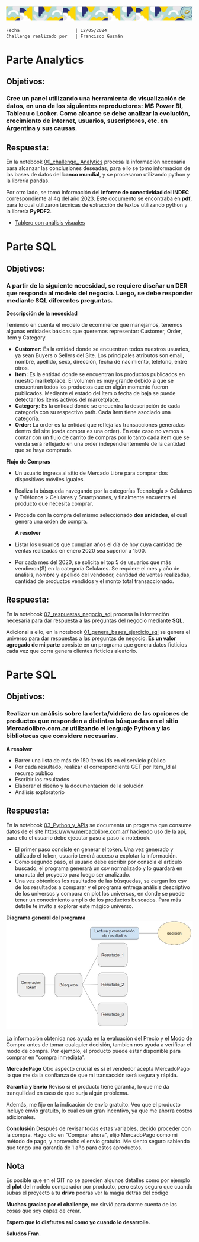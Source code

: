  ![encabezado_meli](inputs/encabezado_meli.JPG)

>   
    Fecha                     | 12/05/2024
    Challenge realizado por   | Francisco Guzmán


# **Parte Analytics**

## **Objetivos:**

### Cree un panel utilizando una herramienta de visualización de datos, en uno de los siguientes reproductores: MS Power BI, Tableau o Looker. Como alcance se debe analizar la evolución, crecimiento de internet, usuarios, suscriptores, etc. en Argentina y sus causas. 

## **Respuesta:**
En la notebook [00_challenge_ Analytics](https://github.com/fguzman282/challenge_meli/blob/master/00_challenge_%20Analytics.ipynb) procesa la información necesaria para alcanzar las conclusiones deseadas, para ello se tomo información de las bases de datos del **banco mundial**, y se procesaron utilizando python y la librería pandas.

Por otro lado, se tomó información del **informe de conectividad del INDEC** correspondiente al 4q del año 2023. Este documento se encontraba en **pdf**, para lo cual utilizaron técnicas de extracción de textos utilizando python y la librería **PyPDF2**.

- [Tablero con análisis visuales](https://lookerstudio.google.com/reporting/2462ebfc-3bed-460b-b128-ac2779f1bdd1/page/ryozD)

# **Parte SQL**

## **Objetivos:**

### A partir de la siguiente necesidad, se requiere diseñar un DER que responda al modelo del negocio. Luego, se debe responder mediante SQL diferentes preguntas.  

**Descripción de la necesidad**

Teniendo en cuenta el modelo de ecommerce que manejamos, tenemos algunas entidades básicas que queremos representar: Customer, Order, Item y Category. 

- **Customer:** Es la entidad donde se encuentran todos nuestros usuarios, ya sean Buyers o Sellers del Site. Los principales atributos son email, nombre, apellido, sexo, dirección, fecha de nacimiento, teléfono, entre otros. 
- **Item:** Es la entidad donde se encuentran los productos publicados en nuestro marketplace. El volumen es muy grande debido a que se encuentran todos los productos que en algún momento fueron publicados. Mediante el estado del ítem o fecha de baja se puede detectar los ítems activos del marketplace.  
- **Category**: Es la entidad donde se encuentra la descripción de cada categoría con su respectivo path. Cada ítem tiene asociado una categoría. 
- **Order:** La order es la entidad que refleja las transacciones generadas dentro del site (cada compra es una order). En este caso no vamos a contar con un flujo de carrito de compras por lo tanto cada ítem que se venda será reflejado en una order independientemente de la cantidad que se haya comprado.

**Flujo de Compras**
- Un usuario ingresa al sitio de Mercado Libre para comprar dos dispositivos móviles iguales. 
- Realiza la búsqueda navegando por la categorías Tecnología > Celulares y Teléfonos > Celulares y Smartphones, y finalmente encuentra el producto que necesita comprar. 
- Procede con la compra del mismo seleccionado **dos unidades**, el cual genera una orden de compra.

  **A resolver**

- Listar los usuarios que cumplan años el día de hoy cuya cantidad de ventas realizadas en enero 2020 sea superior a 1500. 
- Por cada mes del 2020, se solicita el top 5 de usuarios que más vendieron($) en la categoría Celulares. Se requiere el mes y año de análisis, nombre y apellido del vendedor, cantidad de ventas realizadas, cantidad de productos vendidos y el monto total transaccionado. 

## **Respuesta:**

En la notebook [02_respuestas_negocio_sql](https://github.com/fguzman282/challenge_meli/blob/master/02_respuestas_negocio_sql.ipynb) procesa la información necesaria para dar respuesta a las preguntas del negocio mediante **SQL**. 

Adicional a ello, en la notebook [01_genera_bases_ejercicio_sql](https://github.com/fguzman282/challenge_meli/blob/master/01_genera_bases_ejercicio_sql.ipynb) se genera el universo para dar respuestas a las preguntas de negocio. **Es un valor agregado de mi parte** consiste en un programa que genera datos ficticios cada vez que corra genera clientes ficticios aleatorio.

# **Parte SQL**

## **Objetivos:**

### Realizar un análisis sobre la oferta/vidriera de las opciones de productos que responden a distintas búsquedas en el sitio Mercadolibre.com.ar  utilizando el lenguaje Python y las bibliotecas que considere necesarias.

 **A resolver**

-  Barrer una lista de más de 150 ítems ids en el servicio público
-  Por cada resultado, realizar el correspondiente GET por Item_Id al recurso público
-  Escribir los resultados
-  Elaborar el diseño y la documentación de la solución
-  Análisis exploratorio
      

## **Respuesta:**

En la notebook [03_Python_y_APIs](https://github.com/fguzman282/challenge_meli/blob/master/03_Python_y_APIs.ipynb) se documenta un programa que consume datos de el site https://www.mercadolibre.com.ar/ haciendo uso de la api, para ello el usuario debe ejecutar paso a paso la notebook.

- El primer paso consiste en generar el token. Una vez generado y utilizado el token, usuario tendrá acceso a explotar la información.
- Como segundo paso, el usuario debe escribir por consola el artículo buscado, el programa generará un csv normalizado y lo guardará en una ruta del proyecto para luego ser analizado.
- Una vez obtenidos los resultados de las búsquedas, se cargan los csv de los resultados a comparar y el programa entrega análisis descriptivo de los universos y compara en plot los universos, en donde se puede tener un conocimiento amplio de los productos buscados. Para más detalle te invito a explorar este mágico universo.


**Diagrama general del programa**
 ![diagrama_general](inputs/diagrama_general.jpg)

La información obtenida nos ayuda en la evaluación del Precio y el Modo de Compra antes de tomar cualquier decisión, tambien nos ayuda a verificar el modo de compra. Por ejemplo, el producto puede estar disponible para comprar en "compra inmediata".

**MercadoPago**
Otro aspecto crucial es si el vendedor acepta MercadoPago lo que me da la confianza de que mi transacción será segura y rápida.

**Garantía y Envío**
Reviso si el producto tiene garantía, lo que me da tranquilidad en caso de que surja algún problema.

Además, me fijo en la indicación de envío gratuito. Veo que el producto incluye envío gratuito, lo cual es un gran incentivo, ya que me ahorra costos adicionales.

**Conclusión**
Después de revisar todas estas variables, decido proceder con la compra. Hago clic en "Comprar ahora", elijo MercadoPago como mi método de pago, y aprovecho el envío gratuito. Me siento seguro sabiendo que tengo una garantía de 1 año para estos aproductos.

## **Nota** 
Es posible que en el GIT no se aprecien algunos detalles como por ejemplo el **plot** del modelo comparador por producto, pero estoy seguro que cuando subas el proyecto a tu **drive** podrás ver la magia detrás del código


**Muchas gracias por el challenge**, me sirvió para darme cuenta de las cosas que soy capaz de crear.

**Espero que lo disfrutes así como yo cuando lo desarrolle.**

**Saludos Fran.**
